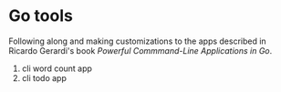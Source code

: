 # Go tools
Following along and making customizations to the apps described in Ricardo Gerardi's book _Powerful Commmand-Line Applications in Go_.

1. cli word count app
2. cli todo app
